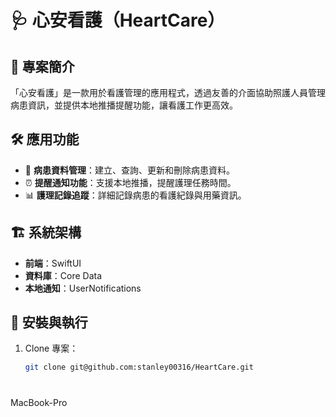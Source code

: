 # 🩺 心安看護（HeartCare）

## 🌿 專案簡介
「心安看護」是一款用於看護管理的應用程式，透過友善的介面協助照護人員管理病患資訊，並提供本地推播提醒功能，讓看護工作更高效。

## 🛠️ 應用功能
- 🧾 **病患資料管理**：建立、查詢、更新和刪除病患資料。  
- ⏰ **提醒通知功能**：支援本地推播，提醒護理任務時間。  
- 📊 **護理記錄追蹤**：詳細記錄病患的看護紀錄與用藥資訊。  

## 🏗️ 系統架構
- **前端**：SwiftUI  
- **資料庫**：Core Data  
- **本地通知**：UserNotifications  

## 🚀 安裝與執行
1. Clone 專案：  
   ```bash
   git clone git@github.com:stanley00316/HeartCare.git
# 
MacBook-Pro
